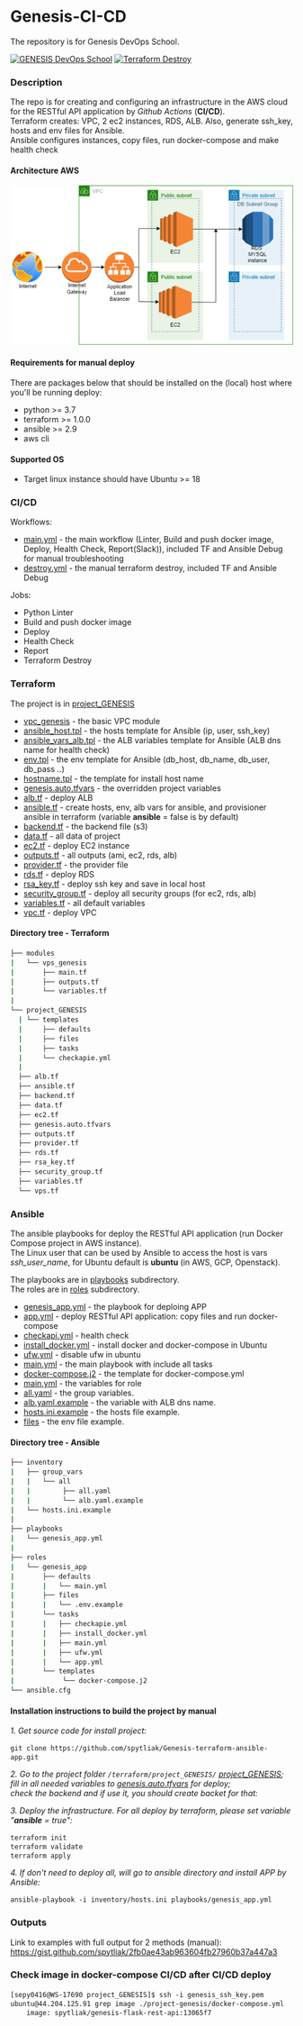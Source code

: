 # Genesis-CI-CD 
The repository is for Genesis DevOps School. 

[![GENESIS DevOps School](https://github.com/spytliak/Genesis-CI-CD/actions/workflows/main.yml/badge.svg)](https://github.com/spytliak/Genesis-CI-CD/actions/workflows/main.yml)
[![Terraform Destroy](https://github.com/spytliak/Genesis-CI-CD/actions/workflows/destroy.yml/badge.svg)](https://github.com/spytliak/Genesis-CI-CD/actions/workflows/destroy.yml)

### Description
The repo is for creating and configuring an infrastructure in the AWS cloud for the RESTful API application by *Github Actions* (**CI/CD**).  
Terraform creates: VPC, 2 ec2 instances, RDS, ALB. Also, generate ssh_key, hosts and env files for Ansible.  
Ansible configures instances, copy files, run docker-compose and make health check  

#### Architecture AWS
![architecture](images/genesis_aws2.png)  

#### Requirements for manual deploy
There are packages below that should be installed on the (local) host where you'll be running deploy:
 * python >= 3.7
 * terraform >= 1.0.0
 * ansible >= 2.9
 * aws cli 

#### Supported OS
* Target linux instance should have Ubuntu >= 18 

### CI/CD 
Workflows:
* [main.yml](/.github/workflows/main.yml)               - the main workflow (Linter, Build and push docker image, Deploy, Health Check, Report(Slack)), included TF and Ansible Debug for manual troubleshooting
* [destroy.yml](/.github/workflows/destroy.yml)         - the manual terraform destroy, included TF and Ansible Debug   

Jobs:
  * Python Linter 
  * Build and push docker image 
  * Deploy
  * Health Check
  * Report
  * Terraform Destroy

### Terraform

The project is in [project_GENESIS](/terraform/project_GENESIS/)  

* [vpc_genesis](/terraform/modules/vpc_genesis/)                                    - the basic VPC module  
* [ansible_host.tpl](/terraform/project_GENESIS/templates/ansible_host.tpl)         - the hosts template for Ansible (ip, user, ssh_key)  
* [ansible_vars_alb.tpl](/terraform/project_GENESIS/templates/ansible_vars_alb.tpl)  - the ALB variables template for Ansible (ALB dns name for health check)  
* [env.tpl](/terraform/project_GENESIS/templates/env.tpl)                           - the env template for Ansible (db_host, db_name, db_user, db_pass ..)  
* [hostname.tpl](/terraform/project_GENESIS/templates/hostname.tpl)                 - the template for install host name  
* [genesis.auto.tfvars](/terraform/project_GENESIS/genesis.auto.tfvars)             - the overridden project variables  
* [alb.tf](/terraform/project_GENESIS/alb.tf)                                       - deploy ALB
* [ansible.tf](/terraform/project_GENESIS/ansible.tf)                               - create hosts, env, alb vars for ansible, and provisioner ansible in terraform (variable **ansible** = false is by default)
* [backend.tf](/terraform/project_GENESIS/backend.tf)                               - the backend file (s3)
* [data.tf](/terraform/project_GENESIS/data.tf)                                     - all data of project
* [ec2.tf](/terraform/project_GENESIS/ec2.tf)                                       - deploy EC2 instance
* [outputs.tf](/terraform/project_GENESIS/outputs.tf)                               - all outputs (ami, ec2, rds, alb)
* [provider.tf](/terraform/project_GENESIS/provider.tf)                             - the provider file
* [rds.tf](/terraform/project_GENESIS/rds.tf)                                       - deploy RDS
* [rsa_key.tf](/terraform/project_GENESIS/rsa_key.tf)                               - deploy ssh key and save in local host
* [security_group.tf](/terraform/project_GENESIS/security_group.tf)                 - deploy all security groups (for ec2, rds, alb)
* [variables.tf](/terraform/project_GENESIS/variables.tf)                           - all default variables
* [vpc.tf](/terraform/project_GENESIS/vpc.tf)                                       - deploy VPC


#### Directory tree - Terraform
```bash
├── modules
|   └── vps_genesis
|       ├── main.tf
|       ├── outputs.tf
|       └── variables.tf
|
└── project_GENESIS
  | └── templates
  |     ├── defaults
  |     ├── files
  |     ├── tasks
  |     └── checkapie.yml
  |
  ├── alb.tf
  ├── ansible.tf
  ├── backend.tf
  ├── data.tf
  ├── ec2.tf
  ├── genesis.auto.tfvars
  ├── outputs.tf
  ├── provider.tf
  ├── rds.tf
  ├── rsa_key.tf
  ├── security_group.tf
  ├── variables.tf
  └── vps.tf
```

### Ansible
The ansible playbooks for deploy the RESTful API application (run Docker Compose project in AWS instance).  
The Linux user that can be used by Ansible to access the host is vars *ssh_user_name*, for Ubuntu default is **ubuntu** (in AWS, GCP, Openstack).

The playbooks are in [playbooks](/ansible/playbooks/) subdirectory.  
The roles are in [roles](/ansible/roles/) subdirectory.  

* [genesis_app.yml](/ansible/playbooks/genesis_app.yml)                            - the playbook for deploing APP
* [app.yml](/ansible/roles/genesis_app/tasks/app.yml)                              - deploy RESTful API application: copy files and run docker-compose  
* [checkapi.yml](/ansible/roles/genesis_app/tasks/checkapi.yml)                    - health check
* [install_docker.yml](/ansible/roles/genesis_app/tasks/install_docker.yml)        - install docker and docker-compose in Ubuntu
* [ufw.yml](/ansible/roles/genesis_app/tasks/ufw.yml)                              - disable ufw in ubuntu  
* [main.yml](/ansible/roles/genesis_app/tasks/main.yml)                            - the main playbook with include all tasks  
* [docker-compose.j2](/ansible/roles/genesis_app/templates/docker-compose.j2)      - the template for docker-compose.yml  
* [main.yml](/ansible//roles/genesis_app/defaults/main.yml)                        - the variables for role
* [all.yaml](/ansible/inventory/group_vars/all/all.yaml)                           - the group variables.  
* [alb.yaml.example](/ansible/inventory/group_vars/all/alb.yaml.example)           - the variable with ALB dns name.  
* [hosts.ini.example](/ansible/inventory/hosts.ini.example)                        - the hosts file example.
* [files](/ansible/roles/genesis_app/files/.env.example)                           - the env file example.

#### Directory tree - Ansible
```bash
├── inventory
|   ├── group_vars
|   |   └── all
|   |        ├── all.yaml
|   |        └── alb.yaml.example
|   └── hosts.ini.example
|
├── playbooks
|   └── genesis_app.yml
|
├── roles
|   └── genesis_app
|       ├── defaults
|       |   └── main.yml
|       ├── files
|       |   └── .env.example
|       └── tasks
|       |   ├── checkapie.yml
|       |   ├── install_docker.yml
|       |   ├── main.yml
|       |   ├── ufw.yml
|       |   └── app.yml
|       └── templates
|            └── docker-compose.j2
└── ansible.cfg
```


#### Installation instructions to build the project by **manual**

*1. Get source code for install project:*  
```
git clone https://github.com/spytliak/Genesis-terraform-ansible-app.git
```
*2. Go to the project folder `/terraform/project_GENESIS/` [project_GENESIS](/terraform/project_GENESIS/);*  
    *fill in all needed variables to [genesis.auto.tfvars](/terraform/project_GENESIS/genesis.auto.tfvars) for deploy;*  
    *check the backend and if use it, you should create backet for that:*  

*3. Deploy the infrastructure. For all deploy by terraform, please set variable "**ansible** = true":*
```
terraform init
terraform validate
terraform apply
```
*4. If don't need to deploy all, will go to ansible directory and install APP by Ansible:*
```
ansible-playbook -i inventory/hosts.ini playbooks/genesis_app.yml
```

### Outputs
Link to examples with full output for 2 methods (manual): https://gist.github.com/spytliak/2fb0ae43ab963604fb27960b37a447a3

### Check image in docker-compose CI/CD after CI/CD deploy
```
[sepy0416@WS-17690 project_GENESIS]$ ssh -i genesis_ssh_key.pem  ubuntu@44.204.125.91 grep image ./project-genesis/docker-compose.yml
    image: spytliak/genesis-flask-rest-api:13065f7
```


